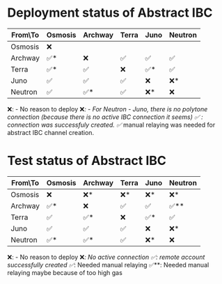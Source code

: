 # Deployment status of Abstract IBC

| From\To  | Osmosis | Archway | Terra | Juno | Neutron |
|----------|---------|---------|-------|------|---------|
| Osmosis  |   ❌    |         |       |      |         |
| Archway  |   ✅*   |   ❌    |  ✅   |  ✅  |   ✅    |
| Terra    |   ✅*   |   ✅    |  ❌   |  ✅* |   ✅    |
| Juno     |   ✅    |   ✅    |  ✅   |  ❌  |   ❌*   |
| Neutron  |   ✅    |   ✅*   |  ✅   |  ❌* |   ❌    |

❌: - No reason to deploy
❌*:  - For Neutron - Juno, there is no polytone connection (because there is no active IBC connection it seems)
✅ : connection was successfuly created.
✅* manual relaying was needed for abstract IBC channel creation.


# Test status of Abstract IBC

| From\To  | Osmosis | Archway | Terra | Juno | Neutron |
|----------|---------|---------|-------|------|---------|
| Osmosis  |   ❌    |   ❌*   |  ❌*  |  ❌* |   ❌*   |
| Archway  |   ✅*   |   ❌    |  ✅   |  ✅  |   ✅**  |
| Terra    |   ✅    |   ✅*   |  ❌   |  ✅* |   ✅    |
| Juno     |   ✅    |   ✅    |  ✅   |  ❌  |   ❌*   |
| Neutron  |   ✅*   |   ✅*   |  ✅   |  ❌* |   ❌    |

❌: - No reason to deploy
❌*:  No active connection
✅:  remote account successfully created
✅*: Needed manual relaying
✅**: Needed manual relaying maybe because of too high gas
